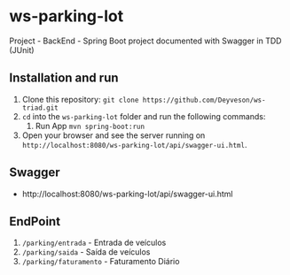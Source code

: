 # ws-parking-lot
Project - BackEnd - Spring Boot project documented with Swagger in TDD (JUnit)

## Installation and run
1. Clone this repository: `git clone https://github.com/Deyveson/ws-triad.git`
2. `cd` into the `ws-parking-lot` folder and run the following commands:
    1. Run App `mvn spring-boot:run`
3. Open your browser and see the server running on `http://localhost:8080/ws-parking-lot/api/swagger-ui.html`.

## Swagger
- http://localhost:8080/ws-parking-lot/api/swagger-ui.html

## EndPoint
1. `/parking/entrada` - Entrada de veículos 
2. `/parking/saida` - Saída de veículos
3. `/parking/faturamento` - Faturamento Diário